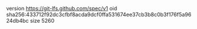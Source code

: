 version https://git-lfs.github.com/spec/v1
oid sha256:433712f92dc3cfbf8acda9dcf0ffa531674ee37cb3b8c0b3f176f5a9624db4bc
size 5260
